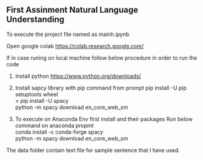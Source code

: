 ## First Assinment Natural Language Understanding

To execute the project file named as mainh.ipynb 

Open google colab https://colab.research.google.com/

If in case runing on local machine follow below procedure in order to run the code
1) Install python https://www.python.org/downloads/

2) Install sapcy library with pip command from prompt 
    pip install -U pip setuptools wheel<br>>
    pip install -U spacy<br>
    python -m spacy download en_core_web_sm<br>
  
3) To execute on Anaconda Env first install and their packages 
    Run below command on anaconda propmt<br>
    conda install -c conda-forge spacy<br>
    python -m spacy download en_core_web_sm<br>
    
 The data folder contain text file for sample sentence that I have used.
